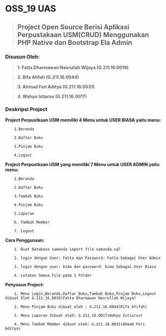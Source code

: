 # OSS_19 UAS
>## Project Open Source Berisi Aplikasi Perpustakaan USM(CRUD) Menggunakan PHP Native dan Bootstrap Ela Admin
### Disusun Oleh:
>**1. Fatta Dharmawan Nasrullah Wijaya (G.211.16.0019)**

>**2. Rifa Afifah (G.211.16.0044)**

>**3. Ahmad Feri Aditya (G.211.16.0031)**

>**4. Wahyu Istiarso (G.211.16.0017)**
### Deskripsi Project

**Project Perpustkaan USM memiliki 4 Menu untuk USER BIASA
yaitu menu:**

        1.Beranda
        
        2.Daftar Buku
        
        3.Pinjam Buku
        
        4.Logout
        
**Project Perpustkaan USM yang memiliki 7 Menu untuk USER ADMIN
yaitu menu:**

        1.Beranda
        
        2.Daftar Buku
        
        3.Tambah Buku
        
        4.Pinjam Buku
      
        5.Laporan
        
        6. Tambah Member
        
        7. Logout
      
**Cara Penggunaan:**

        1. Buat Database samanda import file samanda.sql
        
        2. login dengan User: Fatta dan Password: Fatta Sebagai User Admin
        
        3. login dengan user: bima dan password: bima Sebagai User Biasa
        
        4. Letakan Semua File pada 1 Folder
        
**Penyusun Project:**

        1. Menu Login,Beranda,Daftar Buku,Tambah Buku,Pinjam Buku,Logout dibuat Oleh G.211.16.0019(Fatta Dharmawan Nasrullah Wijaya)
        
        2. Menu Pinjam Buku dibuat oleh : G.211.16.0044(Rifa Afifah)
        
        3. Menu Laporan dibuat oleh: G.211.16.0017(Wahyu Istiarso)
        
        4. Menu Tambah Member dibuat oleh: G.211.16.0031(Ahmad Feri Aditya)
